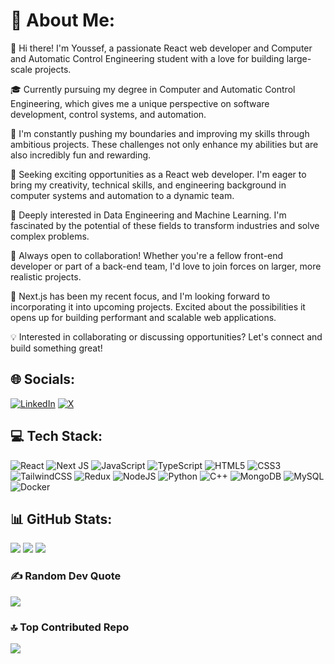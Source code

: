 # 💫 About Me:

👋 Hi there! I'm Youssef, a passionate React web developer and Computer and Automatic Control Engineering student with a love for building large-scale projects.

🎓 Currently pursuing my degree in Computer and Automatic Control Engineering, which gives me a unique perspective on software development, control systems, and automation.

🚀 I'm constantly pushing my boundaries and improving my skills through ambitious projects. These challenges not only enhance my abilities but are also incredibly fun and rewarding.

💼 Seeking exciting opportunities as a React web developer. I'm eager to bring my creativity, technical skills, and engineering background in computer systems and automation to a dynamic team.

🤖 Deeply interested in Data Engineering and Machine Learning. I'm fascinated by the potential of these fields to transform industries and solve complex problems.

🤝 Always open to collaboration! Whether you're a fellow front-end developer or part of a back-end team, I'd love to join forces on larger, more realistic projects.

🔮 Next.js has been my recent focus, and I'm looking forward to incorporating it into upcoming projects. Excited about the possibilities it opens up for building performant and scalable web applications.

💡 Interested in collaborating or discussing opportunities? Let's connect and build something great!

## 🌐 Socials:
[![LinkedIn](https://img.shields.io/badge/LinkedIn-%230077B5.svg?logo=linkedin&logoColor=white)](https://linkedin.com/in/youssef-mohamed-lifcouldbedream) [![X](https://img.shields.io/badge/X-black.svg?logo=X&logoColor=white)](https://x.com/lifecouldBdrevm) 

## 💻 Tech Stack:
![React](https://img.shields.io/badge/react-%2320232a.svg?style=flat&logo=react&logoColor=%2361DAFB) ![Next JS](https://img.shields.io/badge/Next-black?style=flat&logo=next.js&logoColor=white) ![JavaScript](https://img.shields.io/badge/javascript-%23323330.svg?style=flat&logo=javascript&logoColor=%23F7DF1E) ![TypeScript](https://img.shields.io/badge/typescript-%23007ACC.svg?style=flat&logo=typescript&logoColor=white) ![HTML5](https://img.shields.io/badge/html5-%23E34F26.svg?style=flat&logo=html5&logoColor=white) ![CSS3](https://img.shields.io/badge/css3-%231572B6.svg?style=flat&logo=css3&logoColor=white) ![TailwindCSS](https://img.shields.io/badge/tailwindcss-%2338B2AC.svg?style=flat&logo=tailwind-css&logoColor=white) ![Redux](https://img.shields.io/badge/redux-%23593d88.svg?style=flat&logo=redux&logoColor=white) ![NodeJS](https://img.shields.io/badge/node.js-6DA55F?style=flat&logo=node.js&logoColor=white) ![Python](https://img.shields.io/badge/python-3670A0?style=flat&logo=python&logoColor=ffdd54) ![C++](https://img.shields.io/badge/c++-%2300599C.svg?style=flat&logo=c%2B%2B&logoColor=white) ![MongoDB](https://img.shields.io/badge/MongoDB-%234ea94b.svg?style=flat&logo=mongodb&logoColor=white) ![MySQL](https://img.shields.io/badge/mysql-4479A1.svg?style=flat&logo=mysql&logoColor=white) ![Docker](https://img.shields.io/badge/docker-%230db7ed.svg?style=flat&logo=docker&logoColor=white)

## 📊 GitHub Stats:
![](https://github-readme-stats.vercel.app/api?username=aliveAndYoung&theme=gotham&hide_border=false&include_all_commits=true&count_private=true)
![](https://github-readme-streak-stats.herokuapp.com/?user=aliveAndYoung&theme=gotham&hide_border=false)
![](https://github-readme-stats.vercel.app/api/top-langs/?username=aliveAndYoung&theme=gotham&hide_border=false&include_all_commits=true&count_private=true&layout=compact)

### ✍️ Random Dev Quote
![](https://quotes-github-readme.vercel.app/api?type=vetical&theme=dark)

### 🔝 Top Contributed Repo
![](https://github-contributor-stats.vercel.app/api?username=aliveAndYoung&limit=5&theme=dark&combine_all_yearly_contributions=true)
